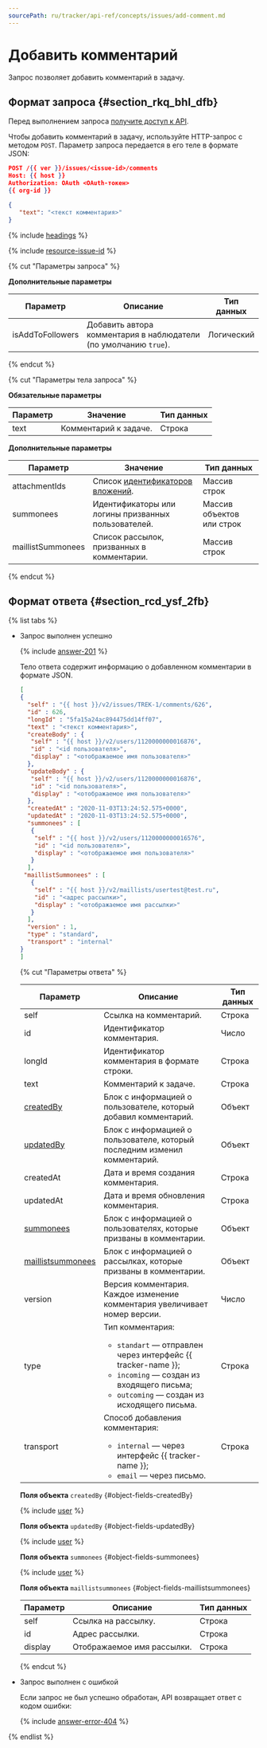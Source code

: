 ```yaml
---
sourcePath: ru/tracker/api-ref/concepts/issues/add-comment.md
---
```

# Добавить комментарий

Запрос позволяет добавить комментарий в задачу.

## Формат запроса {#section_rkq_bhl_dfb}

Перед выполнением запроса [получите доступ к API](../access.md).

Чтобы добавить комментарий в задачу, используйте HTTP-запрос с методом `POST`. Параметр запроса передается в его теле в формате JSON:

```json
POST /{{ ver }}/issues/<issue-id>/comments
Host: {{ host }}
Authorization: OAuth <OAuth-токен>
{{ org-id }}

{
   "text": "<текст комментария>"
}
```

{% include [headings](../../../_includes/tracker/api/headings.md) %}

{% include [resource-issue-id](../../../_includes/tracker/api/resource-issue-id.md) %}  

{% cut "Параметры запроса" %}

**Дополнительные параметры**

Параметр | Описание | Тип данных
----- | ----- | -----
 isAddToFollowers | Добавить автора комментария в наблюдатели (по умолчанию `true`). | Логический

{% endcut %}

{% cut "Параметры тела запроса" %}

**Обязательные параметры**

Параметр | Значение | Тип данных
----- | ----- | -----
text | Комментарий к задаче. | Строка

**Дополнительные параметры**

Параметр | Значение | Тип данных
----- | ----- | -----
attachmentIds | Список [идентификаторов вложений](temp-attachment.md). | Массив строк
summonees | Идентификаторы или логины призванных пользователей. | Массив объектов или строк
maillistSummonees | Список рассылок, призванных в комментарии. | Массив строк

{% endcut %}

## Формат ответа {#section_rcd_ysf_2fb}

{% list tabs %}

- Запрос выполнен успешно

    {% include [answer-201](../../../_includes/tracker/api/answer-201.md) %}
    
    Тело ответа содержит информацию о добавленном комментарии в формате JSON.

    ```json
    [ 
    {
      "self" : "{{ host }}/v2/issues/TREK-1/comments/626",
      "id" : 626,  
      "longId" : "5fa15a24ac894475dd14ff07",  
      "text" : "<текст комментария>",
      "createBody" : {
       "self" : "{{ host }}/v2/users/1120000000016876",
       "id" : "<id пользователя>",
       "display" : "<отображаемое имя пользователя>"
      },
      "updateBody" : {
       "self" : "{{ host }}/v2/users/1120000000016876",
       "id" : "<id пользователя>",
       "display" : "<отображаемое имя пользователя>"
      },
      "createdAt" : "2020-11-03T13:24:52.575+0000",  
      "updatedAt" : "2020-11-03T13:24:52.575+0000",  
      "summonees" : [
       { 
        "self" : "{{ host }}/v2/users/1120000000016576",
        "id" : "<id пользователя>",
        "display" : "<отображаемое имя пользователя>"
       } 
      ],
     "maillistSummonees" : [
       { 
        "self" : "{{ host }}/v2/maillists/usertest@test.ru",
        "id" : "<адрес рассылки>",
        "display" : "<отображаемое имя рассылки>"
       } 
      ], 
      "version" : 1,  
      "type" : "standard",  
      "transport" : "internal"
    }
    ]
    ```

    {% cut "Параметры ответа" %}

    Параметр | Описание | Тип данных
    ----- | ----- | -----
    self | Ссылка на комментарий. | Строка
    id | Идентификатор комментария. | Число
    longId | Идентификатор комментария в формате строки. | Строка
    text | Комментарий к задаче. | Строка
    [createdBy](#object-fields-createdBy) | Блок с информацией о пользователе, который добавил комментарий. | Объект
    [updatedBy](#object-fields-updatedBy) | Блок с информацией о пользователе, который последним изменил комментарий. | Объект
    createdAt | Дата и время создания комментария. | Строка
    updatedAt | Дата и время обновления комментария. | Строка
    [summonees](#object-fields-summonees) | Блок с информацией о пользователях, которые призваны в комментарии. | Объект
    [maillistsummonees](#object-fields-maillistsummonees) | Блок с информацией о рассылках, которые призваны в комментарии. | Объект
    version | Версия комментария. Каждое изменение комментария увеличивает номер версии. | Число
    type | Тип комментария:<ul><li>`standart` — отправлен через интерфейс {{ tracker-name }};</li><li>`incoming` — создан из входящего письма;</li><li>`outcoming` — создан из исходящего письма.</li></ul> | Строка
    transport | Способ добавления комментария:<ul><li>`internal` — через интерфейс {{ tracker-name }};</li><li>`email` — через письмо.</li></ul> | Строка
     
    **Поля объекта** `createdBy` {#object-fields-createdBy}

    {% include [user](../../../_includes/tracker/api/user.md) %}

    **Поля объекта** `updatedBy` {#object-fields-updatedBy}

    {% include [user](../../../_includes/tracker/api/user.md) %}

    **Поля объекта** `summonees` {#object-fields-summonees}

    {% include [user](../../../_includes/tracker/api/user.md) %}

    **Поля объекта** `maillistsummonees` {#object-fields-maillistsummonees}

    Параметр | Описание | Тип данных
    ----- | ----- | ----- 
    self | Ссылка на рассылку. | Строка
    id | Адрес рассылки. | Строка
    display | Отображаемое имя рассылки. | Строка

    {% endcut %}

- Запрос выполнен с ошибкой

    Если запрос не был успешно обработан, API возвращает ответ с кодом ошибки:

    {% include [answer-error-404](../../../_includes/tracker/api/answer-error-404.md) %}

{% endlist %}

